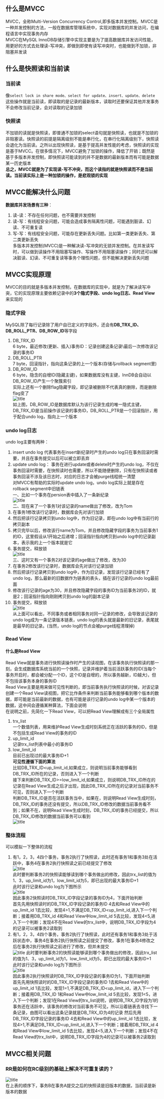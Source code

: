 ## 什么是MVCC  
MVCC，全称Multi-Version Concurrency Control,即多版本并发控制。MVCC是一种并发控制的方法，一般在数据库管理系统中，实现对数据库的并发访问，在编程语言中实现事务内存  
MVCC在MySQL InnoDB存储引擎中实现主要是为了提高数据库并发访问性能，用更好的方式去处理读-写冲突，即做到即使有读写冲突时，也能做到不加锁，非阻塞并发读  
## 什么是快照读和当前读  
### 当前读  
像`select lock in share mode、select for update、insert、update、delete`这些操作就是当前读，即读取的是记录的最新版本，读取时还要保证其他并发事务不会修改当前记录，会对读取的记录加锁
### 快照读  
不加锁的读就是快照读，即普通不加锁的select语句就是快照读，也就是不加锁的非阻塞读。快照读的前提是隔离级别不能是串行化，在串行化隔离级别下，快照读会退化为当前读。之所以出现快照读，是基于提高并发性能的考虑，快照读的实现是基于MVCC。在很多情况下，MVCC避免了加锁的操作，降低了开销；既然是基于多版本并发控制，即快照读可能读到的并不是数据的最新版本而有可能是数据某一历史版本  
**总之，MVCC就是为了实现读-写不冲突，而这个读指的就是快照读而不是当前读。当前读实际上是一种加锁的操作，是悲观锁的实现**  
## MVCC能解决什么问题  
**数据库并发场景有三种**：  
1. 读-读：不存在任何问题，也不需要并发控制  
2. 读-写：有线程安全问题，可能会造成事务隔离性问题，可能遇到脏读、幻读、不可重复读  
3. 写-写：有线程安全问题，可能存在更新丢失问题。比如第一类更新丢失、第二类更新丢失  
多版本并发控制(MVCC)是一种解决读-写冲突的无锁并发控制。在并发读写时，可以做到读操作不用阻塞写操作、写操作不用阻塞读操作；同时还可以解决脏读、幻读、不可重复读等事务个理性问题，但不能解决更新丢失问题  
## MVCC实现原理  
MVCC的目的就是多版本并发控制，在数据库的实现中，就是为了解决读写冲突，它的实现原理主要依赖记录中的**3个隐式字段、undo log日志、Read View**来实现的  
### 隐式字段  
MySQL除了每行记录除了用户自已定义的字段外，还会有**DB_TRX_ID、DB_ROLL_PTR、DB_ROW_ID**等字段  
1. DB_TRX_ID  
6 byte，最近修改(更新、插入)事务ID：记录创建这条记录\最后一次修改该记录的事务ID  
2. DB_ROLL_PTR  
7 byte，回滚指针，指向这条记录的上一个版本(存储与rollback segment里)  
3. DB_ROW_ID  
6 byte，隐含的自增ID(隐藏主键)，如果数据库没有主键，InnDB会自动以DB_ROW_ID产生一个聚簇索引  
实际上还有一个删除flag隐藏字段，即记录被删除不代表真的删除，而是删除flag变了  
![title](https://raw.githubusercontent.com/liujinxi931204/image/master/gitnote/2020/09/04/1599202238249-1599202238349.png)  
如上图，DB_ROW_ID是数据库默认为该行记录生成的唯一隐式主键，DB_TRX_ID是当前操作该记录的事务ID，DB_ROLL_PTR是一个回滚指针，用于配合undo log，指向上一个版本  
### undo log日志  
undo log主要有两种：
1. insert undo log
代表事务在insert新纪录时产生的undo log只在事务回滚时需要，并且在事务提交以后可以被立即丢弃  
2. update undo log：
事务在进行update或者delete时产生的undo log，不仅在事务回滚时需要，在快照读时也需要，所以不能随便删除，只有在快照读或者事务回滚不涉及该日志时，对应的日志才会被purge线程统一清楚  
对MVCC有帮助的实际时update undo log，undo log实际上就是存在rollback segment中旧链表  
一、比如一个事务在persion表中插入了一条新纪录  
![title](https://raw.githubusercontent.com/liujinxi931204/image/master/gitnote/2020/09/04/1599204450085-1599204450089.png)  
二、现在来了一个事务1对该记录的name做出了修改，改为Tom
1. 在事务1修改该行记录时，数据库会先对该行加锁  
2. 然后把该行记录拷贝到undo log中，作为旧记录，即在undo log中有当前行的拷贝副本  
3. 拷贝完毕以后，修改该行name为Tom，并且修改隐藏字段的事务为当前事务1的ID，这里假设从1开始之后递增；回滚指针指向拷贝到undo log中的记录副本，表示我的上一个版本就是它  
4. 事务提交，释放锁  
![title](https://raw.githubusercontent.com/liujinxi931204/image/master/gitnote/2020/09/04/1599204859793-1599204859795.png)  
三、这时又有一个事务2对该记录的age做出了修改，改为30  
1. 在事务2修改该行记录时，数据库会先对该行记录加锁  
2. 然后把该行记录拷贝到undo log中，作为旧记录，发现该行记录已经有了undo log，那么最新的旧数据作为链表的表头，插在该行记录的undo log最前面  
3. 修改该行记录的age为30，并且修改隐藏字段的事务ID为当前事务2的ID，就是2；回滚指针指向刚刚拷贝到undo log的副本记录  
4. 事务提交，释放锁  
![title](https://raw.githubusercontent.com/liujinxi931204/image/master/gitnote/2020/09/04/1599205250465-1599205250466.png)  
从上面可以看出，不同事务或者相同事务对同一记录的修改，会导致该记录的undo log成为一条记录版本链表，undo log的表头就是最新的旧记录，表尾就是最早的旧记录。(当然，undo log的节点会被purge线程清理掉)  
### Read View  
#### 什么是Read View  
Read View就是事务进行快照读操作时产生的读视图，在该事务执行快照读的那一刻，会生成数据库系统当前的一个快照，记录并维护着当前活跃事务的ID(当每个事务开启时，都会被分配一个ID，这个ID是自增的，所以事务越新，ID越大)，但不包括该事务本身的事务ID  
Read View主要是用来做可见性判断的，即当前事务执行快照读的时候，对该记录创建一个Read View读视图，把它比作条件来判断当前事务能够看到哪个版本的数据，即可能是当前最新的数据，也有可能是该行记录的undo log中某一个版本的数据，这中间会遵循某种算法，下面会说明  
在说明之前，先简化一下Read View，可以把Read View理解成有三个全局属性  
1. trx_list  
一个数值列表，用来维护Read View生成时刻系统正在活跃的事务的ID，但是不包括生成Read View的事务的ID  
2. up_limit_id  
记录trx_list列表中最小的事务ID  
3. low_limit_id  
目前已出现过的最大事务ID+1  
**可见性遵循下面的算法**  
比较DB_TRX_ID<up_limit_id,如果成立，则说明当前事务能够看到DB_TRX_ID所在的记录，否则进入下一个判断  
接下来判断DB_TRX_ID>=low_limit_id,如果成立，则说明DB_TRX_ID所在的记录在Read View生成之后才出现，因此DB_TRX_ID所在的记录对当前事务不可见，否则进入下一个判断  
判断DB_TRX_ID是否在活跃事务当中，如果在，则说明Read View生成时刻，DB_TRX_ID的事务还没有提交，所以DB_TRX_ID修改的数据当前事务看不到；如果不在，说明Read View生成时刻，DB_TRX_ID的事务已经提交，所以DB_TRX_ID修改的数据当前事务可以看到  
![title](https://raw.githubusercontent.com/liujinxi931204/image/master/gitnote/2020/09/04/1599206807691-1599206807695.png)  
### 整体流程  
可以模拟一下整体的流程  
1. 有1，2，3，4四个事务，事务2执行了快照读，此时还有事务1和事务3处在活跃中，事务4在事务2执行快照读之前已经提交了修改  
![title](https://raw.githubusercontent.com/liujinxi931204/image/master/gitnote/2020/09/04/1599209133932-1599209133934.png)    
此时要判断事务2的快照读能够读到哪个事务做出的修改，因此trx_list的值为1、3，up_limit_id为1，low_limit_id为5，即已出现的最大事务ID+1  
此时该行记录和undo log为下图所示  
![title](https://raw.githubusercontent.com/liujinxi931204/image/master/gitnote/2020/09/04/1599207411857-1599207411864.png)  
因此事务2快照读时DB_TRX_ID字段记录的事务ID为4，下面开始判断  
首先先用快照读时的DB_TRX_ID字段记录的事务ID 4去和Read View中的up_limit_id 1去比较，发现4>1,不满足DB_TRX_ID<up_limit_id,进入下一个判断；接着用DB_TRX_id 4和Read View中low_limit_id 5去比较，发现4<5,进入下一个判断；发现4不在Read View的trx_list中，说明DB_TRX_ID字段为4的记录可以被事务2读取到  
2. 有1，2，3，4四个事务，事务2执行了快照读，此时还有事务1和事务3处于活跃状态中，事务4在事务2执行快照读之前提交了修改，事务1在事务4修改之后在事务2执行快照读之前进行了修改，但并未提交  
![title](https://raw.githubusercontent.com/liujinxi931204/image/master/gitnote/2020/09/04/1599209065965-1599209065967.png)
此时要判断事务2的快照读能够读到哪个事务做出的修改，因此trx_list的值为1、3，up_limit_id为1，low_limit_id为5，即已出现的最大事务ID+1  
此时该行记录和undo log为下图所示  
![title](https://raw.githubusercontent.com/liujinxi931204/image/master/gitnote/2020/09/04/1599208471244-1599208471246.png)  
因此事务2执行快照读时DB_TRX_ID字段记录的事务ID为1，下面开始判断  
首先先用快照读时的DB_TRX_ID字段记录的事务ID 1去和Read View中的up_limit_id 1去比较，发现1=1,不满足DB_TRX_ID<up_limit_id，进入下一个判断；接着用DB_TRX_ID 1和Read View中low_limit_id 5去比较，发现1<5，进入下一个判断；发现1在Read View的trx_list说明，说明DB_TRX_ID字段为1的事务还在活跃中，该事务的修改对当前事务不可见，所以沿着链表去寻找下一条记录，由图可以看出这条记录就是DB_TRX_ID为4的记录
然后先用DB_TRX_ID字段记录的事务ID 4去和Read View中的up_limit_id 1去比较，发现4>1,不满足DB_TRX_ID<up_limit_id,进入下一个判断；接着用DB_TRX_id 4和Read View中low_limit_id 5去比较，发现4<5,进入下一个判断；发现4不在Read View的trx_list中，说明DB_TRX_ID字段为4的记录可以被事务2读取到  
## MVCC相关问题  
### RR是如何在RC级别的基础上解决不可重复读的？  
![title](https://raw.githubusercontent.com/liujinxi931204/image/master/gitnote/2020/09/04/1599209767642-1599209767643.png)  
在上表的顺序下，事务B在事务A提交之后的快照读是旧版本的数据，当前读是新版本的数据  


















